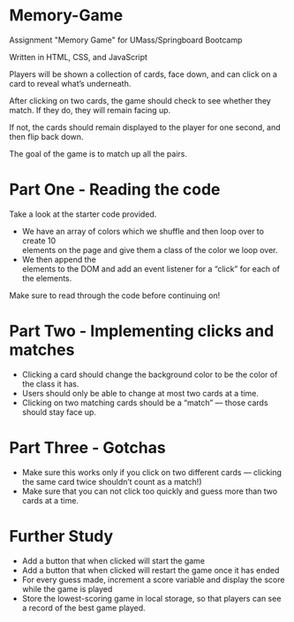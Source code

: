 # Memory-Game
Assignment "Memory Game" for UMass/Springboard Bootcamp

Written in HTML, CSS, and JavaScript

Players will be shown a collection of cards, face down, and can click on a card to reveal what’s underneath.

After clicking on two cards, the game should check to see whether they match. If they do, they will remain facing up.

If not, the cards should remain displayed to the player for one second, and then flip back down.

The goal of the game is to match up all the pairs.

# Part One - Reading the code
Take a look at the starter code provided.
<ul>
<li>We have an array of colors which we shuffle and then loop over to create 10 <div> elements on the page and give them a class of the color we loop over.</li>
<li>We then append the <div> elements to the DOM and add an event listener for a “click” for each of the elements.</li>
</ul>
Make sure to read through the code before continuing on!

# Part Two - Implementing clicks and matches
<ul>
<li>Clicking a card should change the background color to be the color of the class it has.</li>
<li>Users should only be able to change at most two cards at a time.</li>
<li>Clicking on two matching cards should be a “match” — those cards should stay face up.</li>
<liWhen clicking two cards that are not a match, they should stay turned over for at least 1 second before they hide the color again. You should make sure to use a setTimeout so that you can execute code after one second.</li>
</ul>

# Part Three - Gotchas
<ul>
<li>Make sure this works only if you click on two different cards — clicking the same card twice shouldn’t count as a match!)</li>
<li>Make sure that you can not click too quickly and guess more than two cards at a time.</li>
</ul>

# Further Study
<ul>
<li>Add a button that when clicked will start the game</li>
<li>Add a button that when clicked will restart the game once it has ended</li>
<li>For every guess made, increment a score variable and display the score while the game is played</li>
<li>Store the lowest-scoring game in local storage, so that players can see a record of the best game played.</li>
</ul>
